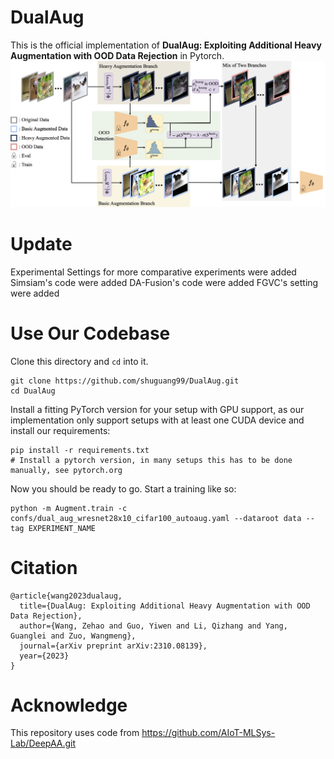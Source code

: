 # DualAug
This is the official implementation of **DualAug: Exploiting Additional Heavy Augmentation with OOD Data Rejection** in Pytorch.
![figure3.png](figure3.png)
# Update
Experimental Settings for more comparative experiments were added
Simsiam's code were added
DA-Fusion's code were added
FGVC's setting were added

# Use Our Codebase
Clone this directory and ```cd``` into it.
```
git clone https://github.com/shuguang99/DualAug.git
cd DualAug
```

Install a fitting PyTorch version for your setup with GPU support, as our implementation only support setups with at least one CUDA device and install our requirements:
```
pip install -r requirements.txt
# Install a pytorch version, in many setups this has to be done manually, see pytorch.org
```

Now you should be ready to go. Start a training like so:
```
python -m Augment.train -c confs/dual_aug_wresnet28x10_cifar100_autoaug.yaml --dataroot data --tag EXPERIMENT_NAME
```
# Citation
```
@article{wang2023dualaug,
  title={DualAug: Exploiting Additional Heavy Augmentation with OOD Data Rejection},
  author={Wang, Zehao and Guo, Yiwen and Li, Qizhang and Yang, Guanglei and Zuo, Wangmeng},
  journal={arXiv preprint arXiv:2310.08139},
  year={2023}
}
```
# Acknowledge
This repository uses code from https://github.com/AIoT-MLSys-Lab/DeepAA.git
